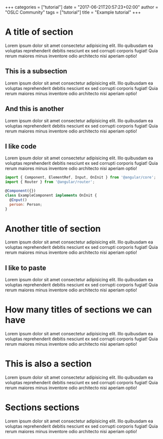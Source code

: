 +++
categories = ["tutorial"]
date = "2017-06-21T20:57:23+02:00"
author = "OSLC Community"
tags = ["tutorial"]
title = "Example tutorial"
+++

# A title of section

Lorem ipsum dolor sit amet consectetur adipisicing elit. Illo quibusdam ea voluptas reprehenderit debitis nesciunt ex sed corrupti corporis fugiat! Quia rerum maiores minus inventore odio architecto nisi aperiam optio!

## This is a subsection

Lorem ipsum dolor sit amet consectetur adipisicing elit. Illo quibusdam ea voluptas reprehenderit debitis nesciunt ex sed corrupti corporis fugiat! Quia rerum maiores minus inventore odio architecto nisi aperiam optio!

## And this is another

Lorem ipsum dolor sit amet consectetur adipisicing elit. Illo quibusdam ea voluptas reprehenderit debitis nesciunt ex sed corrupti corporis fugiat! Quia rerum maiores minus inventore odio architecto nisi aperiam optio!

## I like code

Lorem ipsum dolor sit amet consectetur adipisicing elit. Illo quibusdam ea voluptas reprehenderit debitis nesciunt ex sed corrupti corporis fugiat! Quia rerum maiores minus inventore odio architecto nisi aperiam optio!

```javascript
import { Component, ElementRef, Input, OnInit } from '@angular/core';
import { Router } from '@angular/router';

@Component({})
class ExampleComponent implements OnInit {
  @Input()
  person: Person;
}
```

# Another title of section

Lorem ipsum dolor sit amet consectetur adipisicing elit. Illo quibusdam ea voluptas reprehenderit debitis nesciunt ex sed corrupti corporis fugiat! Quia rerum maiores minus inventore odio architecto nisi aperiam optio!

## I like to paste

Lorem ipsum dolor sit amet consectetur adipisicing elit. Illo quibusdam ea voluptas reprehenderit debitis nesciunt ex sed corrupti corporis fugiat! Quia rerum maiores minus inventore odio architecto nisi aperiam optio!

# How many titles of sections we can have

Lorem ipsum dolor sit amet consectetur adipisicing elit. Illo quibusdam ea voluptas reprehenderit debitis nesciunt ex sed corrupti corporis fugiat! Quia rerum maiores minus inventore odio architecto nisi aperiam optio!

# This is also a section

Lorem ipsum dolor sit amet consectetur adipisicing elit. Illo quibusdam ea voluptas reprehenderit debitis nesciunt ex sed corrupti corporis fugiat! Quia rerum maiores minus inventore odio architecto nisi aperiam optio!

# Sections sections

Lorem ipsum dolor sit amet consectetur adipisicing elit. Illo quibusdam ea voluptas reprehenderit debitis nesciunt ex sed corrupti corporis fugiat! Quia rerum maiores minus inventore odio architecto nisi aperiam optio!